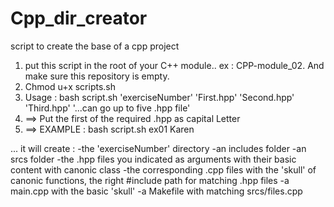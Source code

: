 # Cpp_dir_creator
script to create the base of a cpp project

1) put this script in the root of your C++ module.. ex : CPP-module_02. And make sure this repository is empty. 
2) Chmod u+x scripts.sh
3) Usage : bash script.sh 'exerciseNumber' 'First.hpp' 'Second.hpp' 'Third.hpp' '...can go up to five .hpp file'
4) ==> Put the first of the required .hpp as capital Letter
5) ==> EXAMPLE : bash script.sh ex01 Karen

... it will create : 
-the 'exerciseNumber' directory
-an includes folder
-an srcs folder
-the .hpp files you indicated as arguments with their basic content with canonic class
-the corresponding .cpp files with the 'skull' of canonic functions, the right #include path for matching .hpp files
-a main.cpp with the basic 'skull'
-a Makefile with matching srcs/files.cpp

